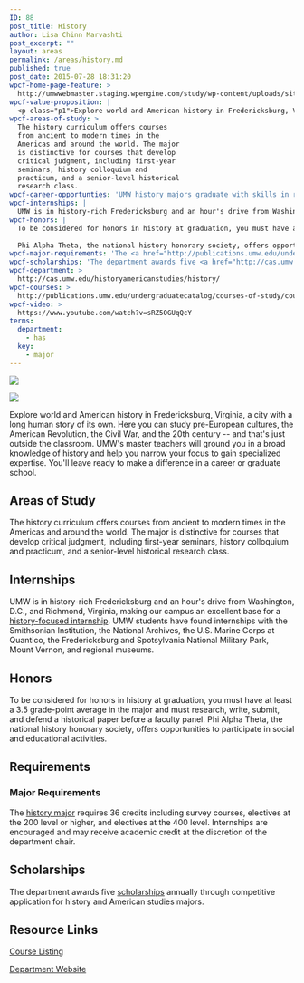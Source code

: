 ```yaml
---
ID: 88
post_title: History
author: Lisa Chinn Marvashti
post_excerpt: ""
layout: areas
permalink: /areas/history.md
published: true
post_date: 2015-07-28 18:31:20
wpcf-home-page-feature: >
  http://umwwebmaster.staging.wpengine.com/study/wp-content/uploads/sites/5/2015/07/history-class-2014_candice-leahe.jpg
wpcf-value-proposition: |
  <p class="p1">Explore world and American history in Fredericksburg, Virginia, a city with a long human story of its own. Here you can study pre-European cultures, the American Revolution, the Civil War, and the 20th century -- and that's just outside the classroom. UMW's master teachers will ground you in a broad knowledge of history and help you narrow your focus to gain specialized expertise. You'll leave ready to make a difference in a career or graduate school.</p>
wpcf-areas-of-study: >
  The history curriculum offers courses
  from ancient to modern times in the
  Americas and around the world. The major
  is distinctive for courses that develop
  critical judgment, including first-year
  seminars, history colloquium and
  practicum, and a senior-level historical
  research class.
wpcf-career-opportunties: 'UMW history majors graduate with skills in research, analysis, writing, public speaking, and digital media. Recent UMW history graduates have found <a href="http://cas.umw.edu/historyamericanstudies/alumni-intros/">careers</a> as a PBS programmer, a  judge, a museum curator, an online writer, a high school teacher, and college professors. Graduates may find work in media, government, national parks, education, law, business, international management, and more. Many earn advanced degrees.'
wpcf-internships: |
  UMW is in history-rich Fredericksburg and an hour's drive from Washington, D.C., and Richmond, Virginia, making our campus an excellent base for a <a href="http://cas.umw.edu/historyamericanstudies/careers/internships/">history-focused internship</a>. UMW students have found internships with the Smithsonian Institution, the National Archives, the U.S. Marine Corps at Quantico, the Fredericksburg and Spotsylvania National Military Park, Mount Vernon, and regional museums.
wpcf-honors: |
  To be considered for honors in history at graduation, you must have at least a 3.5 grade-point average in the major and must research, write, submit, and defend a historical paper before a faculty panel.
  
  Phi Alpha Theta, the national history honorary society, offers opportunities to participate in social and educational activities.
wpcf-major-requirements: 'The <a href="http://publications.umw.edu/undergraduatecatalog/courses-of-study/majors/hist/">history major</a> requires 36 credits including survey courses, electives at the 200 level or higher, and electives at the 400 level. Internships are encouraged and may receive academic credit at the discretion of the department chair.'
wpcf-scholarships: 'The department awards five <a href="http://cas.umw.edu/historyamericanstudies/scholarships-and-awards/">scholarships</a> annually through competitive application for history and American studies majors.'
wpcf-department: >
  http://cas.umw.edu/historyamericanstudies/history/
wpcf-courses: >
  http://publications.umw.edu/undergraduatecatalog/courses-of-study/course-descriptions/hist/
wpcf-video: >
  https://www.youtube.com/watch?v=sRZ5OGUqQcY
terms:
  department:
    - has
  key:
    - major
---
```


<!-- Types Custom Fields: -->
[![](http://umwwebmaster.staging.wpengine.com/study/wp-content/uploads/sites/5/2015/07/history-class-2014_candice-leahe.jpg)](http://umwwebmaster.staging.wpengine.com/study/wp-content/uploads/sites/5/2015/07/history-class-2014_candice-leahe.jpg)
<!-- End home-page-feature -->

<!-- video -->
[![](https://i.ytimg.com/vi/sRZ5OGUqQcY/hqdefault.jpg)](https://www.youtube.com/watch?v=sRZ5OGUqQcY)
<!-- End video -->

<!-- value-proposition -->
Explore world and American history in Fredericksburg, Virginia, a city with a long human story of its own. Here you can study pre-European cultures, the American Revolution, the Civil War, and the 20th century -- and that's just outside the classroom. UMW's master teachers will ground you in a broad knowledge of history and help you narrow your focus to gain specialized expertise. You'll leave ready to make a difference in a career or graduate school.
<!-- End value-proposition -->

<!-- areas-of-study -->
## Areas of Study
The history curriculum offers courses from ancient to modern times in the Americas and around the world. The major is distinctive for courses that develop critical judgment, including first-year seminars, history colloquium and practicum, and a senior-level historical research class.
<!-- End areas-of-study -->

<!-- internships -->
## Internships
UMW is in history-rich Fredericksburg and an hour's drive from Washington, D.C., and Richmond, Virginia, making our campus an excellent base for a [history-focused internship](http://cas.umw.edu/historyamericanstudies/careers/internships/). UMW students have found internships with the Smithsonian Institution, the National Archives, the U.S. Marine Corps at Quantico, the Fredericksburg and Spotsylvania National Military Park, Mount Vernon, and regional museums.
<!-- End internships -->

<!-- honors -->
## Honors
To be considered for honors in history at graduation, you must have at least a 3.5 grade-point average in the major and must research, write, submit, and defend a historical paper before a faculty panel. Phi Alpha Theta, the national history honorary society, offers opportunities to participate in social and educational activities.
<!-- End honors -->

<!-- requirements -->
## Requirements

<!-- major-requirements -->
### Major Requirements
The [history major](http://publications.umw.edu/undergraduatecatalog/courses-of-study/majors/hist/) requires 36 credits including survey courses, electives at the 200 level or higher, and electives at the 400 level. Internships are encouraged and may receive academic credit at the discretion of the department chair.
<!-- End major-requirements -->

<!-- End requirements -->

<!-- scholarships -->
## Scholarships
The department awards five [scholarships](http://cas.umw.edu/historyamericanstudies/scholarships-and-awards/) annually through competitive application for history and American studies majors.
<!-- End scholarships -->

<!-- resource-links -->
## Resource Links

<!-- courses -->
[Course Listing](http://publications.umw.edu/undergraduatecatalog/courses-of-study/course-descriptions/hist/)

<!-- End courses -->


<!-- department -->
[Department Website](http://cas.umw.edu/historyamericanstudies/history/)

<!-- End department -->

<!-- End resource-links -->

<!-- End Types Custom Fields -->